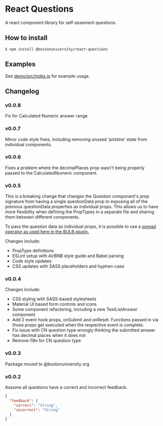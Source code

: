 # React Questions

A react component library for self-assement questions.

## How to install

```
$ npm install @bostonuniversity/react-questions
```

## Examples

See [demo/src/index.js](demo/src/index.js) for example usage.

## Changelog

### v0.0.8

Fix for Calculated Numeric answer range.

### v0.0.7

Minor code style fixes, including removing unused 'pristine' state from individual components.

### v0.0.6

Fixes a problem where the decimalPlaces prop wasn't being properly passed to the CalculatedNumeric component.

### v0.0.5

This is a breaking change that changes the Question component's prop signature from having a single questionData prop to exposing all of the previous questionData properties as individual props.  This allows us to have more flexibility when defining the PropTypes in a separate file and sharing them between different components.

 To pass the question data as individual props, it is possible to use a [spread operator as used here in the BULB plugin.](https://github.com/bu-ist/bu-learning-blocks/commit/e27a4e9d3fa6c383b0aaab79b337ae7036225ed2)

Changes include:

- PropType definitions
- ESLint setup with AirBNB style guide and Babel parsing
- Code style updates
- CSS updates with SASS placeholders and hyphen-case

### v0.0.4

Changes include:

- CSS styling with SASS-based stylesheets
- Material UI based form controls and icons
- Some component refactoring, including a new TextListAnswer component
- Add 2 event hook props, onSubmit and onReset. Functions passed in via those props get executed when the respective event is complete.
- Fix issue with CN question type wrongly thinking the submitted answer has decimal places when it does not
- Remove i18n for CN question type

### v0.0.3

Package moved to @bostonuniversity org

### v0.0.2

Assume all questions have a correct and incorrect feedback.

```json
{
  "feedback": {
    "correct": "String",
    "incorrect": "String"
  }
}
```